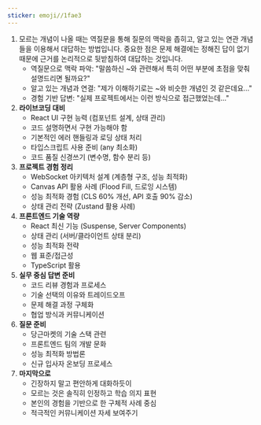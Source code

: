 ```yaml
---
sticker: emoji//1fae3
---
```

1. 모르는 개념이 나올 때는 역질문을 통해 질문의 맥락을 좁히고, 알고 있는 연관 개념들을 이용해서 대답하는 방법입니다.  중요한 점은 문제 해결에는 정해진 답이 없기 때문에 근거를 논리적으로 뒷받침하여 대답하는 것입니다.
	- 역질문으로 맥락 파악: "말씀하신 ~와 관련해서 특히 어떤 부분에 초점을 맞춰 설명드리면 될까요?"
	- 알고 있는 개념과 연결: "제가 이해하기로는 ~와 비슷한 개념인 것 같은데요..."
	- 경험 기반 답변: "실제 프로젝트에서는 이런 방식으로 접근했었는데..."
2. **라이브코딩 대비**
	- React UI 구현 능력 (컴포넌트 설계, 상태 관리)
	- 코드 설명하면서 구현 가능해야 함
	- 기본적인 에러 핸들링과 로딩 상태 처리
	- 타입스크립트 사용 준비 (any 최소화)
	- 코드 품질 신경쓰기 (변수명, 함수 분리 등)
3. **프로젝트 경험 정리**
	- WebSocket 아키텍처 설계 (계층형 구조, 성능 최적화)
	- Canvas API 활용 사례 (Flood Fill, 드로잉 시스템)
	- 성능 최적화 경험 (CLS 60% 개선, API 호출 90% 감소)
	- 상태 관리 전략 (Zustand 활용 사례)
4. **프론트엔드 기술 역량**
	- React 최신 기능 (Suspense, Server Components)
	- 상태 관리 (서버/클라이언트 상태 분리)
	- 성능 최적화 전략
	- 웹 표준/접근성
	- TypeScript 활용
5. **실무 중심 답변 준비**
	- 코드 리뷰 경험과 프로세스
	- 기술 선택의 이유와 트레이드오프
	- 문제 해결 과정 구체화
	- 협업 방식과 커뮤니케이션
6. **질문 준비**
	- 당근마켓의 기술 스택 관련
	- 프론트엔드 팀의 개발 문화
	- 성능 최적화 방법론
	- 신규 입사자 온보딩 프로세스
7. **마지막으로**
	- 긴장하지 말고 편안하게 대화하듯이
	- 모르는 것은 솔직히 인정하고 학습 의지 표현
	- 본인의 경험을 기반으로 한 구체적 사례 중심
	- 적극적인 커뮤니케이션 자세 보여주기

